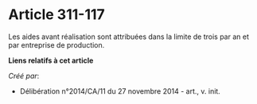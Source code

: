 # Article 311-117

Les aides avant réalisation sont attribuées dans la limite de trois par an et par entreprise de production.

**Liens relatifs à cet article**

_Créé par_:

  - Délibération n°2014/CA/11 du 27 novembre 2014 - art., v. init.
